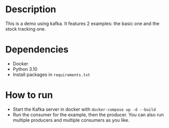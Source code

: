 # Description

This is a demo using kafka. It features 2 examples: the basic one and the stock tracking one.

# Dependencies
- Docker
- Python 3.10
- Install packages in `requirements.txt`

# How to run
- Start the Kafka server in docker with `docker-compose up -d --build`
- Run the consumer for the example, then the producer. You can also run multiple producers and multiple consumers as you like.
